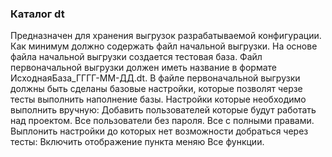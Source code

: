 ### Каталог dt

Предназначен для хранения выгрузок разрабатываемой конфигурации. Как минимум должно содержать файл начальной выгрузки. 
На основе файла начальной выгрузки создается тестовая база. Файл первоначальной выгрузки должен иметь название в формате ИсходнаяБаза_ГГГГ-ММ-ДД.dt.
В файле первоначальной выгрузки должны быть сделаны базовые настройки, которые позволят черзе тесты выполнить наполнение базы.
Настройки которые необходимо выполнить вручную:
    Добавить пользователей которые будут работать над проектом. Все пользователи без пароля. Все с полными правами.
    Выплонить настройки до которых нет возможности добраться через тесты:
        Включить отображение пункта меняю Все функции.
